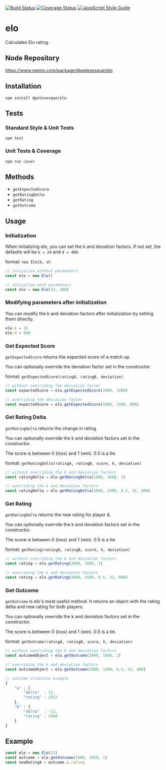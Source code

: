 [![Build Status](https://travis-ci.org/pelevesque/elo.svg?branch=master)](https://travis-ci.org/pelevesque/elo)
[![Coverage Status](https://coveralls.io/repos/github/pelevesque/elo/badge.svg?branch=master)](https://coveralls.io/github/pelevesque/elo?branch=master)
[![JavaScript Style Guide](https://img.shields.io/badge/code_style-standard-brightgreen.svg)](https://standardjs.com)

# elo

Calculates Elo rating.

## Node Repository

https://www.npmjs.com/package/@pelevesque/elo

## Installation

`npm install @pelevesque/elo`

## Tests

### Standard Style & Unit Tests

`npm test`

### Unit Tests & Coverage

`npm run cover`

## Methods

- `getExpectedScore`
- `getRatingDelta`
- `getRating`
- `getOutcome`

## Usage

### Initialization

When initializing elo, you can set the k and deviation factors. If not set, the
defaults will be `k = 24` and `d = 400`.

format: `new Elo(k, d)`

```js
// initialize without parameters
const elo = new Elo()

// initialize with parameters
const elo = new Elo(32, 200)
```

### Modifying parameters after initialization

You can modify the k and deviation factors after initialization by setting them directly.

```js
elo.k = 32
elo.d = 800
```

### Get Expected Score

`getExpectedScore` returns the expected score of a match up.

You can optionally override the deviation factor set in the constructor.

format: `getExpectedScore(ratingA, ratingB, deviation)`

```js
// without overriding the deviation factor
const expectedScore = elo.getExpectedScore(2000, 1500)

// overriding the deviation factor
const expectedScore = elo.getExpectedScore(2000, 1500, 800)
```

### Get Rating Delta

`getRatingDelta` returns the change in rating.

You can optionally override the k and deviation factors set in the constructor.

The score is between 0 (loss) and 1 (win). 0.5 is a tie.

format: `getRatingDelta(ratingA, ratingB, score, k, deviation)`

```js
// without overriding the k and deviation factors
const ratingDelta = elo.getRatingDelta(2000, 1600, 1)

// overriding the k and deviation factors
const ratingDelta = elo.getRatingDelta(2000, 1500, 0.5, 32, 800)
```

### Get Rating

`getRatingDelta` returns the new rating for player A.

You can optionally override the k and deviation factors set in the constructor.

The score is between 0 (loss) and 1 (win). 0.5 is a tie.

format: `getRating(ratingA, ratingB, score, k, deviation)`

```js
// without overriding the k and deviation factors
const rating = elo.getRating(2000, 1600, 1)

// overriding the k and deviation factors
const rating = elo.getRating(2000, 1500, 0.5, 32, 800)
```

### Get Outcome

`getOutcome` is elo's most useful method. It returns an object with the rating
delta and new rating for both players.

You can optionally override the k and deviation factors set in the constructor.

The score is between 0 (loss) and 1 (win). 0.5 is a tie.

format: `getOutcome(ratingA, ratingB, score, k, deviation)`

```js
// without overriding the k and deviation factors
const outcomeObject = elo.getOutcome(2000, 1600, 1)

// overriding the k and deviation factors
const outcomeObject = elo.getOutcome(2000, 1500, 0.5, 32, 800)
```

```js
// outcome structure example
{
    "a" : {
        "delta"  : 12,
        "rating" : 2012
    },
    "b" : {
        "delta"  : -12,
        "rating" : 1988
    }
}
```

## Example

```js
const elo = new Elo(12)
const outcome = elo.getOutcome(2000, 2050, 1)
const newRatingA = outcome.a.rating
```
